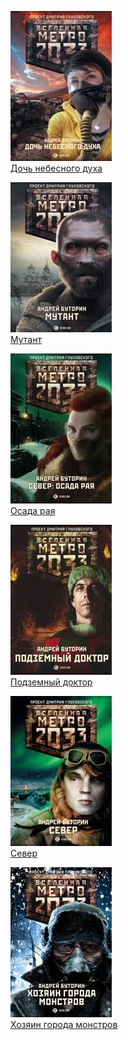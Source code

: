 ![](Дочь%20небесного%20духа.jpg)  
[Дочь небесного духа](Дочь%20небесного%20духа.md)

![](Мутант.jpg)  
[Мутант](Мутант.md)

![](Осада%20рая.jpg)  
[Осада рая](Осада%20рая.md)

![](Подземный%20доктор.jpg)  
[Подземный доктор](Подземный%20доктор.md)

![](Север.jpg)  
[Север](Север.md)

![](Хозяин%20города%20монстров.jpg)  
[Хозяин города монстров](Хозяин%20города%20монстров.md)
